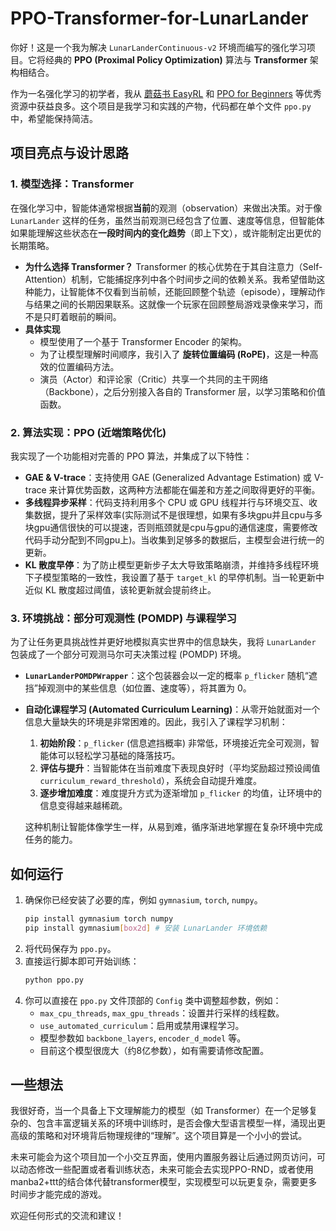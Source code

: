 # PPO-Transformer-for-LunarLander

你好！这是一个我为解决 `LunarLanderContinuous-v2` 环境而编写的强化学习项目。它将经典的 **PPO (Proximal Policy Optimization)** 算法与 **Transformer** 架构相结合。

作为一名强化学习的初学者，我从 [蘑菇书 EasyRL](https://github.com/datawhalechina/easy-rl) 和 [PPO for Beginners](https://github.com/ericyangyu/PPO-for-Beginners) 等优秀资源中获益良多。这个项目是我学习和实践的产物，代码都在单个文件 `ppo.py` 中，希望能保持简洁。

## 项目亮点与设计思路

### 1. 模型选择：Transformer

在强化学习中，智能体通常根据**当前**的观测（observation）来做出决策。对于像 `LunarLander` 这样的任务，虽然当前观测已经包含了位置、速度等信息，但智能体如果能理解这些状态在**一段时间内的变化趋势**（即上下文），或许能制定出更优的长期策略。

- **为什么选择 Transformer？**
  Transformer 的核心优势在于其自注意力（Self-Attention）机制，它能捕捉序列中各个时间步之间的依赖关系。我希望借助这种能力，让智能体不仅看到当前帧，还能回顾整个轨迹（episode），理解动作与结果之间的长期因果联系。这就像一个玩家在回顾整局游戏录像来学习，而不是只盯着眼前的瞬间。
- **具体实现**
  - 模型使用了一个基于 Transformer Encoder 的架构。
  - 为了让模型理解时间顺序，我引入了 **旋转位置编码 (RoPE)**，这是一种高效的位置编码方法。
  - 演员（Actor）和评论家（Critic）共享一个共同的主干网络（Backbone），之后分别接入各自的 Transformer 层，以学习策略和价值函数。

### 2. 算法实现：PPO (近端策略优化)

我实现了一个功能相对完善的 PPO 算法，并集成了以下特性：

- **GAE & V-trace**：支持使用 GAE (Generalized Advantage Estimation) 或 V-trace 来计算优势函数，这两种方法都能在偏差和方差之间取得更好的平衡。
- **多线程异步采样**：代码支持利用多个 CPU 或 GPU 线程并行与环境交互、收集数据，提升了采样效率(实际测试不是很理想，如果有多块gpu并且cpu与多块gpu通信很快的可以提速，否则瓶颈就是cpu与gpu的通信速度，需要修改代码手动分配到不同gpu上)。当收集到足够多的数据后，主模型会进行统一的更新。
- **KL 散度早停**：为了防止模型更新步子太大导致策略崩溃，并维持多线程环境下子模型策略的一致性，我设置了基于 `target_kl` 的早停机制。当一轮更新中近似 KL 散度超过阈值，该轮更新就会提前终止。

### 3. 环境挑战：部分可观测性 (POMDP) 与课程学习

为了让任务更具挑战性并更好地模拟真实世界中的信息缺失，我将 `LunarLander` 包装成了一个部分可观测马尔可夫决策过程 (POMDP) 环境。

- **`LunarLanderPOMDPWrapper`**：这个包装器会以一定的概率 `p_flicker` 随机“遮挡”掉观测中的某些信息（如位置、速度等），将其置为 0。
- **自动化课程学习 (Automated Curriculum Learning)**：从零开始就面对一个信息大量缺失的环境是非常困难的。因此，我引入了课程学习机制：
  1.  **初始阶段**：`p_flicker` (信息遮挡概率) 非常低，环境接近完全可观测，智能体可以轻松学习基础的降落技巧。
  2.  **评估与提升**：当智能体在当前难度下表现良好时（平均奖励超过预设阈值 `curriculum_reward_threshold`），系统会自动提升难度。
  3.  **逐步增加难度**：难度提升方式为逐渐增加 `p_flicker` 的均值，让环境中的信息变得越来越稀疏。
  
  这种机制让智能体像学生一样，从易到难，循序渐进地掌握在复杂环境中完成任务的能力。

## 如何运行

1.  确保你已经安装了必要的库，例如 `gymnasium`, `torch`, `numpy`。
    ```bash
    pip install gymnasium torch numpy
    pip install gymnasium[box2d] # 安装 LunarLander 环境依赖
    ```
2.  将代码保存为 `ppo.py`。
3.  直接运行脚本即可开始训练：
    ```bash
    python ppo.py
    ```
4.  你可以直接在 `ppo.py` 文件顶部的 `Config` 类中调整超参数，例如：
    -   `max_cpu_threads`, `max_gpu_threads`：设置并行采样的线程数。
    -   `use_automated_curriculum`：启用或禁用课程学习。
    -   模型参数如 `backbone_layers`, `encoder_d_model` 等。
    -   目前这个模型很庞大（约8亿参数），如有需要请修改配置。
  
## 一些想法

我很好奇，当一个具备上下文理解能力的模型（如 Transformer）在一个足够复杂的、包含丰富逻辑关系的环境中训练时，是否会像大型语言模型一样，涌现出更高级的策略和对环境背后物理规律的“理解”。这个项目算是一个小小的尝试。  
  
未来可能会为这个项目加一个小交互界面，使用内置服务器让后通过网页访问，可以动态修改一些配置或者看训练状态，未来可能会去实现PPO-RND，或者使用manba2+ttt的结合体代替transformer模型，实现模型可以玩更复杂，需要更多时间步才能完成的游戏。  
  
欢迎任何形式的交流和建议！  
